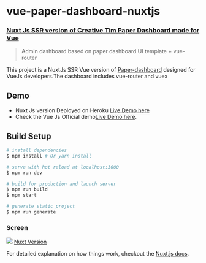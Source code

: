# vue-paper-dashboard-nuxtjs

### [Nuxt Js SSR version of Creative Tim Paper Dashboard made for Vue](https://cristijora.github.io/vue-paper-dashboard/) 


> Admin dashboard based on paper dashboard UI template + vue-router

This project is a NuxtJs SSR  Vue version of [Paper-dashboard](https://www.creative-tim.com/product/paper-dashboard)
designed for VueJs developers.The dashboard includes vue-router and vuex

## Demo 
* Nuxt Js version Deployed on Heroku [Live Demo here](https://vue-paper-dashboard-nuxtjs.herokuapp.com/)
* Check the Vue Js Official demo[Live Demo here](https://cristijora.github.io/vue-paper-dashboard).

## Build Setup

``` bash
# install dependencies
$ npm install # Or yarn install

# serve with hot reload at localhost:3000
$ npm run dev

# build for production and launch server
$ npm run build
$ npm start

# generate static project
$ npm run generate
```

### Screen
![](http://i.imgur.com/3iC1hOs.gif)
[Nuxt Version](https://github.com/cristijora/vue-paper-dashboard-nuxt)


For detailed explanation on how things work, checkout the [Nuxt.js docs](https://github.com/nuxt/nuxt.js).

